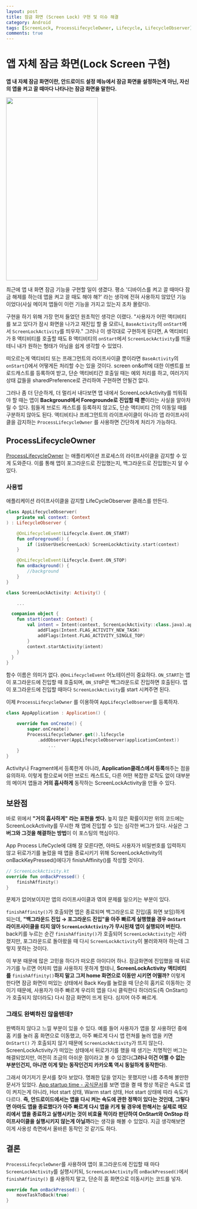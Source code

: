 ```yaml
---
layout: post
title: 잠금 화면 (Screen Lock) 구현 및 이슈 해결
category: Android
tags: [ScreenLock, ProcessLifecycleOwner, Lifecycle, LifecycleObserver]
comments: true
---
```


# 앱 자체 잠금 화면(Lock Screen 구현)

**앱 내 자체 잠금 화면이란, 안드로이드 설정 메뉴에서 잠금 화면을 설정하는게 아닌, 자신의 앱을 켜고 끌 때마다 나타나는 잠금 화면을 말한다.**

<img src="https://user-images.githubusercontent.com/18481078/83267688-8d71cf80-a1ff-11ea-8640-20eaa2e34137.png" width="250" height="500">

최근에 앱 내 화면 잠금 기능을 구현할 일이 생겼다. 평소 '디바이스를 켜고 끌 때마다 잠금 해제를 하는데 앱을 켜고 끌 때도 해야 해?' 라는 생각에 전혀 사용하지 않았던 기능이었다(사실 메이저 앱들이 이런 기능을 가지고 있는지 조차 몰랐다).

구현을 하기 위해 가장 먼저 들었던 원초적인 생각은 이랬다.
"사용자가 어떤 액티비티를 보고 있다가 잠시 화면을 나가고 재진입 할 줄 모르니, `BaseActivity`의 `onStart`에서 `ScreenLockActivity`를 띄우자."
그러나 이 생각대로 구현하게 된다면, A 액티비티가 B 액티비티를 호출할 때도 B 액티비티의 `onStart`에서 `ScreenLockActivity`를 띄울 테니 내가 원하는 형태가 아님을 쉽게 생각할 수 있었다.

떠오르는게 액티비티 또는 프래그먼트의 라이프사이클 뿐이라면 `BaseActivity`의 `onStart`()에서 어떻게든 처리할 수는 있을 것이다. screen on&off에 대한 이벤트를 브로드캐스트를 등록하여 받고, 단순 액티비티간 호출일 때는 예외 처리를 하고, 여러가지 상태 값들을 sharedPreference로 관리하여 구현하면 안될건 없다.

그러나 좀 더 단순하게, 더 멀리서 내다보면 앱 내에서 ScreenLockActivity를 띄워줘야 할 때는 앱이 **Background에서 Foregrounde로 진입할 때 뿐**이라는 사실을 알아차릴 수 있다. 힘들게 브로드 캐스트를 등록하지 않고도, 단순 액티비티 간의 이동일 때를 구분하지 않아도 된다. 액티비티나 프레그먼트의 라이프사이클이 아니라 앱 라이프사이클을 감지하는 `ProcessLifecycleOwner` 를 사용하면 간단하게 처리가 가능하다.

## ProcessLifecycleOwner

[ProcessLifecycleOwner](<[https://developer.android.com/reference/android/arch/lifecycle/ProcessLifecycleOwner](https://developer.android.com/reference/android/arch/lifecycle/ProcessLifecycleOwner)>) 는 애플리케이션 프로세스의 라이프사이클을 감지할 수 있게 도와준다. 이를 통해 앱이 포그라운드로 진입했는지, 백그라운드로 진입했는지 알 수 있다.

### 사용법

애플리케이션 라이프사이클을 감지할 LifeCycleObserver 클래스를 만든다.

```kotlin
class AppLifecycleObserver(
    private val context: Context
) : LifecycleObserver {

    @OnLifecycleEvent(Lifecycle.Event.ON_START)
    fun onForeground() {
        if (isUserUseScreenLock) ScreenLockActivity.start(context)
    }

    @OnLifecycleEvent(Lifecycle.Event.ON_STOP)
    fun onBackground() {
        //background
    }
}

class ScreenLockActivity: Activity() {

	...

  companion object {
    fun start(context: Context) {
        val intent = Intent(context, ScreenLockActivity::class.java).apply {
            addFlags(Intent.FLAG_ACTIVITY_NEW_TASK)
            addFlags(Intent.FLAG_ACTIVITY_SINGLE_TOP)
        }
        context.startActivity(intent)
    }
  }
}
```

함수 이름은 의미가 없다. `@OnLifecycleEvent` 어노테이션이 중요하다. `ON_START`는 앱이 포그라운드에 진입할 때 호출되며, `ON_STO`P은 백그라운드로 진입하면 호출된다. 앱이 포그라운드에 진입할 때마다 `ScreenLockActivity`를 start 시켜주면 된다.

이제 `ProcessLifecycleOwner` 를 이용하여 `AppLifecycleObserver`를 등록하자.

```kotlin
class AppApplication : Application() {

    override fun onCreate() {
        super.onCreate()
        ProcessLifecycleOwner.get().lifecycle
            .addObserver(AppLifecycleObserver(applicationContext))
				...
    }
}
```

Activity나 Fragment에서 등록한게 아니라, **Application클래스에서 등록**해주는 점을 유의하자.
이렇게 함으로써 어떤 브로드 캐스트도, 다른 어떤 복잡한 로직도 없이 대부분의 메이저 앱들과 **거의 흡사하게** 동작하는 ScreenLockActivity을 만들 수 있다.

## 보완점

바로 위에서 **"거의 흡사하게" 라는 표현을 썻다.**
높지 않은 확률이지만 위의 코드에는 ScreenLockActivity를 무시한 채 앱에 진입할 수 있는 심각한 버그가 있다. 사실은 그 **버그와 그것을 해결하는 방법**이 이 포스팅의 핵심이다.

App Process LifeCycle에 대해 잘 모른다면, 아마도 사용자가 비밀번호를 입력하지 않고 뒤로가기를 눌렀을 때 앱을 종료시키기 위해 ScreenLockActivity의 onBackKeyPressed()에다가 finishAffinity()를 작성할 것이다.

```kotlin
// ScreenLockActivity.kt
override fun onBackPressed() {
    finishAffinity()
}
```

문제가 없어보이지만 앱의 라이프사이클과 엮여 문제를 일으키는 부분이 있다.

`finishAffinity()`가 호출되면 앱은 종료되며 백그라운드로 진입(홈 화면 보임)하게 되는데, **"백그라운드 진입 → 포그라운드 진입"을 아주 빠르게 실행했을 경우 `OnStart` 라이프사이클을 타지 않아 `ScreenLockActivity`가 무시된채 앱이 실행되어 버린다.** back키를 누르는 순간 `finishAffinity()`가 호출되어 `ScreenLockActivity`는 사라졌지만, 포그라운드로 돌아왔을 때 다시 `ScreenLockActivity`이 불러와져야 하는데 그렇지 못하는 것이다.

이 부분 때문에 많은 고민을 하다가 떠오른 아이디어 하나. 잠금화면에 진입했을 때 뒤로가기를 누르면 어차피 앱을 사용하지 못하게 할테니, **ScreenLockActivity** **액티비티를** `finishAffinity()`**하지 말고 그저 home 화면으로 이동만 시키면 어떨까?** 이렇게 한다면 잠금 화면이 떠있는 상태에서 Back Key를 눌렀을 때 단순히 홈키로 이동하는 것이기 때문에, 사용자가 아주 빠르게 우리의 앱을 다시 클릭한다 하더라도(즉 OnStart()가 호출되지 않더라도) 다시 잠금 화면이 뜨게 된다. 심지어 아주 빠르게.

### 그래도 완벽하진 않을텐데?

완벽하지 않다고 느낄 부분이 있을 수 있다. 예를 들어 사용자가 앱을 잘 사용하던 중에 홈 키를 눌러 홈 화면으로 이동했고, 아주 빠르게 다시 앱 런쳐를 눌러 앱을 키면 `OnStart()` 가 호출되지 않기 때문에 `ScreenLockActivity`가 뜨지 않는다. ScreenLockActivity가 떠있는 상태에서 뒤로가기를 했을 때 생기는 치명적인 버그는 해결되었지만, 여전히 조금의 아쉬운 점이라고 볼 수 있겠다(**그러나 이건 어쩔 수 없는 부분인건지, 아니면 이게 맞는 동작인건지 카카오톡 역시 동일하게 동작한다**).

그래서 여기저기 문서를 찾아 보았다. 명쾌한 답을 얻지는 못했지만 나름 추측해 볼만한 문서가 있었다. [App startup time - 공식문서](https://developer.android.com/topic/performance/vitals/launch-time#in-this-document)를 보면 앱을 켤 때 항상 똑같은 속도로 앱이 켜지는게 아니라, Hot start 상태, Warm start 상태, Hot start 상태에 따라 속도가 다르다. **즉, 안드로이드에서는 앱을 다시 켜는 속도에 관한 정책이 있다는 것인데, 그렇다면 아마도 앱을 종료했다가 아주 빠르게 다시 앱을 키게 될 경우에 한해서는 실제로 메모리에서 앱을 종료하고 실행시키는 것이 비효율 적이라 판단하여 OnStart와 OnStop 라이프사이클을 실행시키지 않는게 아닐까**라는 생각을 해볼 수 있었다. 지금 생각해보면 이게 사용성 측면에서 올바른 동작인 것 같기도 하다.

## 결론

`ProcessLifecycleOwner`를 사용하여 앱이 포그라운드에 진입할 때 마다 `ScreenLockActivity`를 실행시키되, `ScreenLockActivity`의 `onBackPressed()`에서 `finishAffinity()` 를 사용하지 말고, 단순히 홈 화면으로 이동시키는 코드를 넣자.

```kotlin
override fun onBackPressed() {
    moveTaskToBack(true)
}
```
